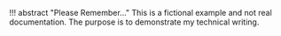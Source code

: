 !!! abstract "Please Remember..."
    This is a fictional example and not real documentation. The purpose is to demonstrate my technical writing.